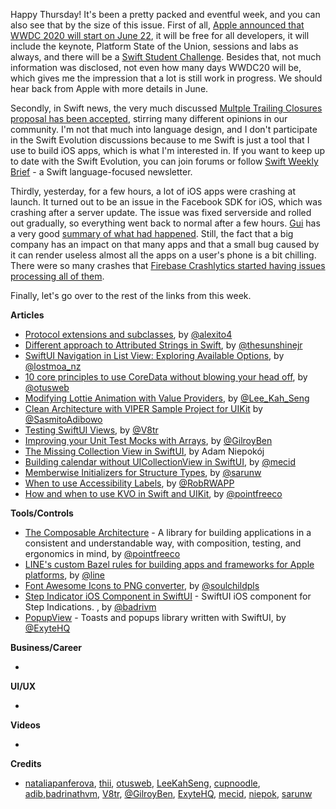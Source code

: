 Happy Thursday! It's been a pretty packed and eventful week, and you can also see that by the size of this issue. First of all, [Apple announced that WWDC 2020 will start on June 22](https://www.apple.com/newsroom/2020/05/apple-to-host-virtual-worldwide-developers-conference-beginning-june-22.html), it will be free for all developers, it will include the keynote, Platform State of the Union, sessions and labs as always, and there will be a [Swift Student Challenge](https://developer.apple.com/wwdc20/swift-student-challenge/). Besides that, not much information was disclosed, not even how many days WWDC20 will be, which gives me the impression that a lot is still work in progress. We should hear back from Apple with more details in June.

Secondly, in Swift news, the very much discussed [Multple Trailing Closures proposal has been accepted](https://forums.swift.org/t/accepted-se-0279-multiple-trailing-closures/36141), stirring many different opinions in our community. I'm not that much into language design, and I don't participate in the Swift Evolution discussions because to me Swift is just a tool that I use to build iOS apps, which is what I'm interested in. If you want to keep up to date with the Swift Evolution, you can join forums or follow [Swift Weekly Brief](https://swiftweekly.github.io/issue-159/) - a Swift language-focused newsletter.

Thirdly, yesterday, for a few hours, a lot of iOS apps were crashing at launch. It turned out to be an issue in the Facebook SDK for iOS, which was crashing after a server update. The issue was fixed serverside and rolled out gradually, so everything went back to normal after a few hours. [Gui](https://twitter.com/_inside) has a very good [summary of what had happened](https://rambo.codes/posts/2020-05-07-the-big-facebook-crash). Still, the fact that a big company has an impact on that many apps and that a small bug caused by it can render useless almost all the apps on a user's phone is a bit chilling. There were so many crashes that [Firebase Crashlytics started having issues processing all of them](https://status.firebase.google.com/incident/Crashlytics/20003).

Finally, let's go over to the rest of the links from this week.

**Articles**

* [Protocol extensions and subclasses](https://alejandromp.com/blog/protocol-extensions-and-subclasses/), by [@alexito4](https://twitter.com/alexito4)
* [Different approach to Attributed Strings in Swift](https://sunshinejr.com/2020/04/30/different-approach-to-attributed-strings-in-swift/), by [@thesunshinejr](https://www.twitter.com/thesunshinejr)
* [SwiftUI Navigation in List View: Exploring Available Options](https://lostmoa.com/blog/NavigationInSwiftUIExploringAvailableOptions/), by [@lostmoa_nz](https://twitter.com/lostmoa_nz)
* [10 core principles to use CoreData without blowing your head off](https://medium.com/ios-os-x-development/10-core-principles-to-use-coredata-without-blowing-your-head-off-5ed11c623c6b), by [@otusweb](https://twitter.com/otusweb)
* [Modifying Lottie Animation with Value Providers](https://swiftsenpai.com/development/lottie-value-providers/), by [@Lee_Kah_Seng](https://twitter.com/Lee_Kah_Seng)
* [Clean Architecture with VIPER Sample Project for UIKit](https://cutecoder.org/programming/clean-architecture-viper-sample-project/) by [@SasmitoAdibowo](https://twitter.com/SasmitoAdibowo)
* [Testing SwiftUI Views](https://www.vadimbulavin.com/snapshot-testing-swiftui-views/), by [@V8tr](https://twitter.com/V8tr)
* [Improving your Unit Test Mocks with Arrays](https://medium.com/kinandcartacreated/using-array-to-improve-your-mocks-in-unit-tests-ios-swift-f8c343c80d21), by [@GilroyBen](https://twitter.com/GilroyBen)
* [The Missing Collection View in SwiftUI](https://www.netguru.com/codestories/the-missing-collection-view-in-swiftui), by Adam Niepokój
* [Building calendar without UICollectionView in SwiftUI](https://swiftwithmajid.com/2020/05/06/building-calendar-without-uicollectionview-in-swiftui/), by [@mecid](https://twitter.com/mecid)
* [Memberwise Initializers for Structure Types](https://sarunw.com/posts/memberwise-initializers-for-structure-types/), by [@sarunw](https://twitter.com/sarunw)
* [When to use Accessibility Labels](https://mobilea11y.com/blog/when-to-use-accessibility-labels/), by [@RobRWAPP](https://twitter.com/RobRWAPP)
* [How and when to use KVO in Swift and UIKit](https://aplus.rs/2020/how-when-use-kvo-in-swift-uikit/), by [@pointfreeco](https://twitter.com/pointfreeco)

**Tools/Controls**

* [The Composable Architecture](https://github.com/pointfreeco/swift-composable-architecture) - A library for building applications in a consistent and understandable way, with composition, testing, and ergonomics in mind, by [@pointfreeco](https://twitter.com/pointfreeco)
* [LINE's custom Bazel rules for building apps and frameworks for Apple platforms](https://github.com/line/bazel_rules_apple/), by [@line](https://github.com/line)
* [Font Awesome Icons to PNG converter](https://fa2png.app), by [@soulchildpls](https://twitter.com/soulchildpls)
* [Step Indicator iOS Component in SwiftUI](https://github.com/badrinathvm/StepperView) - SwiftUI iOS component for Step Indications. , by [@badrivm](https://twitter.com/badrivm)
* [PopupView](https://github.com/exyte/PopupView) - Toasts and popups library written with SwiftUI, by [@ExyteHQ](https://twitter.com/ExyteHQ)

**Business/Career**

* 

**UI/UX**

*

**Videos**

* 

**Credits**

* [nataliapanferova](https://github.com/nataliapanferova), [thii](https://github.com/thii), [otusweb](https://github.com/otusweb), [LeeKahSeng](https://github.com/LeeKahSeng), [cupnoodle](https://github.com/cupnoodle), [adib](https://github.com/adib),[badrinathvm](https://github.com/badrinathvm), [V8tr](https://github.com/V8tr), [@GilroyBen](https://twitter.com/GilroyBen), [ExyteHQ](https://github.com/exyte), [mecid](https://github.com/mecid), [niepok](https://github.com/niepok), [sarunw](https://github.com/sarunw)
